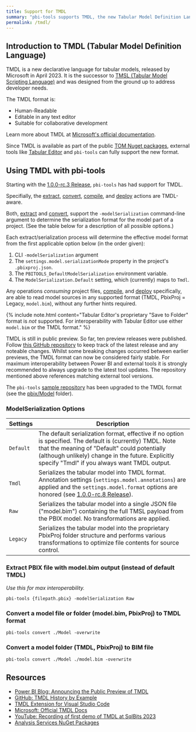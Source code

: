 ```yaml
---
title: Support for TMDL
summary: "pbi-tools supports TMDL, the new Tabular Model Definition Language (released in 2023), a strategic investment into code-first, collaborative, model development for Power BI, fully aligned with the pbi-tools vision."
permalink: /tmdl/
---
```


## Introduction to TMDL (Tabular Model Definition Language)

TMDL is a new declarative language for tabular models, released by Microsoft in April 2023. It is the successor to [TMSL (Tabular Model Scripting Language)](https://pbi.onl/tmsl-docs) and was designed from the ground up to address developer needs.

The TMDL format is:

- Human-Readable
- Editable in any text editor
- Suitable for collaborative development

Learn more about TMDL at [Microsoft's official documentation](https://pbi.onl/tmdl-docs).

Since TMDL is available as part of the public [TOM Nuget packages](https://fabric.onl/tom-nuget), external tools like [Tabular Editor](https://tabulareditor.com/) and `pbi-tools` can fully support the new format.

## Using TMDL with pbi-tools

Starting with the [1.0.0-rc.3 Release](https://github.com/pbi-tools/pbi-tools/releases/tag/1.0.0-rc.3), `pbi-tools` has had support for TMDL.

Specifially, the [extract](https://pbi.tools/cli/usage.html#extract), [convert](https://pbi.tools/cli/usage.html#convert), [compile](https://pbi.tools/cli/usage.html#compile), and [deploy](https://pbi.tools/cli/usage.html#deploy) actions are TMDL-aware.

Both, [extract](https://pbi.tools/cli/usage.html#extract) and [convert](https://pbi.tools/cli/usage.html#convert), support the `-modelSerialization` command-line argument to determine the serialization format for the model part of a project. (See the table below for a description of all possible options.)

Each extract/serialization process will determine the effective model format from the first applicable option below (in the order given):

1. CLI `-modelSerialization` argument
2. The `settings.model.serializationMode` property in the project's `.pbixproj.json`.
3. The `PBITOOLS_DefaultModelSerialization` environment variable.
4. The `ModelSerialization.Default` setting, which (currently) maps to `Tmdl`.

Any operations *consuming* project files, [compile](https://pbi.tools/cli/usage.html#compile), and [deploy](https://pbi.tools/cli/usage.html#deploy) specifically, are able to read model sources in any supported format (TMDL, PbixProj = Legacy, `model.bim`), without any further hints required.

{% include note.html content="Tabular Editor's proprietary &quot;Save to Folder&quot; format is _not_ supported. For interoperability with Tabular Editor use either `model.bim` or the TMDL format." %}

TMDL is still in public preview. So far, ten preview releases were published. Follow [this GitHub repository](https://tmdl.pbi.tools/history) to keep track of the latest release and any noteable changes. Whilst some breaking changes occurred between earlier previews, the TMDL format can now be considered fairly stable. For maximum interoperability between Power BI and external tools it is strongly recommended to always upgrade to the latest tool updates. The repository mentioned above references matching external tool versions.

The `pbi-tools` [sample repository](https://github.com/pbi-tools/adventureworksdw2020-pbix) has been upgraded to the TMDL format (see the [pbix/Model](https://github.com/pbi-tools/adventureworksdw2020-pbix/tree/main/pbix/Model) folder).

### ModelSerialization Options

| Settings | Description |
| --- | --- |
| `Default` | The default serialization format, effective if no option is specified. The default is (currently) TMDL. Note that the meaning of "Default" could potentially (although unlikely) change in the future. Explicitly specify "Tmdl" if you always want TMDL output. |
| `Tmdl` | Serializes the tabular model into TMDL format. Annotation settings (`settings.model.annotations`) are applied and the `settings.model.format` options are honored (see [1.0.0-rc.8 Release](https://github.com/pbi-tools/pbi-tools/releases/tag/1.0.0-rc.8)). |
| `Raw` | Serializes the tabular model into a single JSON file ("model.bim") containing the full TMSL payload from the PBIX model. No transformations are applied. |
| `Legacy` | Serializes the tabular model into the proprietary PbixProj folder structure and performs various transformations to optimize file contents for source control. |

### Extract PBIX file with model.bim output (instead of default TMDL)

_Use this for max interoperability._

    pbi-tools {filepath.pbix} -modelSerialization Raw

### Convert a model file or folder (model.bim, PbixProj) to TMDL format

    pbi-tools convert ./Model -overwrite

### Convert a model folder (TMDL, PbixProj) to BIM file

    pbi-tools convert ./Model ./model.bim -overwrite

## Resources

- [Power BI Blog: Announcing the Public Preview of TMDL](https://tmdl.pbi.tools/preview-announcement)
- [GitHub: TMDL History by Example](https://tmdl.pbi.tools/history)
- [TMDL Extension for Visual Studio Code](https://pbi.onl/vscode-tmdl)
- [Microsoft: Official TMDL Docs](https://pbi.onl/tmdl-docs)
- [YouTube: Recording of first demo of TMDL at SqlBits 2023](https://videos.pbi.tools/2023-03-17-sqlbits-tmdl)
- [Analysis Services NuGet Packages](https://fabric.onl/tom-nuget)
